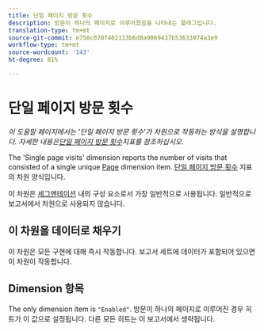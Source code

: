```yaml
---
title: 단일 페이지 방문 횟수
description: 방문이 하나의 페이지로 이루어졌음을 나타내는 플래그입니다.
translation-type: tm+mt
source-git-commit: e758c070f402113b6d8a9069437b53633974a3e9
workflow-type: tm+mt
source-wordcount: '143'
ht-degree: 81%

---
```



# 단일 페이지 방문 횟수

*이 도움말 페이지에서는 &#39;단일 페이지 방문 횟수&#39;가 차원으로 작동하는 방식을 설명합니다. 자세한 내용은[단일 페이지 방문 횟수](../metrics/single-page-visits.md)지표를 참조하십시오.*

The &#39;Single page visits&#39; dimension reports the number of visits that consisted of a single unique [Page](page.md) dimension item. [단일 페이지 방문 횟수](../metrics/single-page-visits.md) 지표의 차원 양식입니다.

이 차원은 [세그멘테이션](../segmentation/seg-home.md) 내의 구성 요소로서 가장 일반적으로 사용됩니다. 일반적으로 보고서에서 차원으로 사용되지 않습니다.

## 이 차원을 데이터로 채우기

이 차원은 모든 구현에 대해 즉시 작동합니다. 보고서 세트에 데이터가 포함되어 있으면 이 차원이 작동합니다.

## Dimension 항목

The only dimension item is `"Enabled"`. 방문이 하나의 페이지로 이루어진 경우 히트가 이 값으로 설정됩니다. 다른 모든 히트는 이 보고서에서 생략됩니다.
